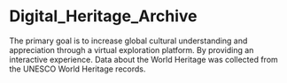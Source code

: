 # Digital_Heritage_Archive
The primary goal is to increase global cultural understanding and appreciation through a virtual exploration platform. By providing an interactive experience. Data about the World Heritage was collected from the UNESCO World Heritage records.

